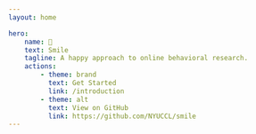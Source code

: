 ```yaml
---
layout: home

hero:
    name: 🫠
    text: Smile
    tagline: A happy approach to online behavioral research.
    actions:
        - theme: brand
          text: Get Started
          link: /introduction
        - theme: alt
          text: View on GitHub
          link: https://github.com/NYUCCL/smile
---
```





